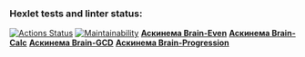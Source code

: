 ### Hexlet tests and linter status:
[![Actions Status](https://github.com/blacksmokezip/python-project-49/workflows/hexlet-check/badge.svg)](https://github.com/blacksmokezip/python-project-49/actions)
[![Maintainability](https://api.codeclimate.com/v1/badges/6ff1215b2e33d3d8e2d2/maintainability)](https://codeclimate.com/github/blacksmokezip/python-project-49/maintainability)
[**Аскинема Brain-Even**](https://asciinema.org/a/kqNxorHRTnn5Mtq8KisK28U23)
[**Аскинема Brain-Calc**](https://asciinema.org/a/0NlUX5UdlNvYTrB8m4mgLwkAl)
[**Аскинема Brain-GCD**](https://asciinema.org/a/Xi2kg84N9yt1kSQ8b5Ox49tbz)
[**Аскинема Brain-Progression**](https://asciinema.org/a/h0Q1n02eTcKMvnBHCNfCTXZ6G)
